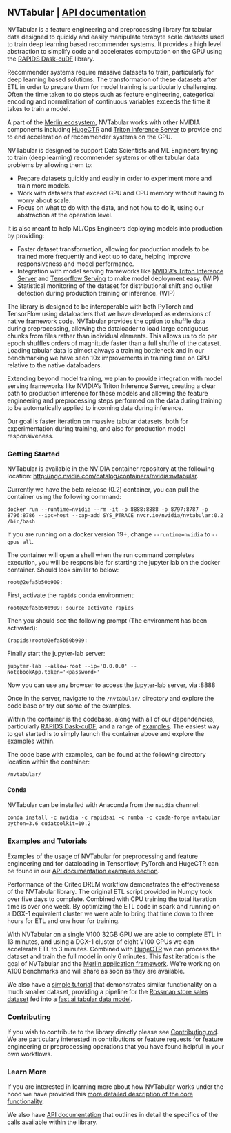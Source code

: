 ## NVTabular | [API documentation](https://nvidia.github.io/NVTabular/main/index.html)


NVTabular is a feature engineering and preprocessing library for tabular data designed to quickly and easily manipulate terabyte scale datasets used to train deep learning based recommender systems. It provides a high level abstraction to simplify code and accelerates computation on the GPU using the [RAPIDS Dask-cuDF](https://github.com/rapidsai/cudf/tree/main/python/dask_cudf) library.

Recommender systems require massive datasets to train, particularly for deep learning based solutions. The transformation of these datasets after ETL in order to prepare them for model training is particularly challenging. Often the time taken to do steps such as feature engineering, categorical encoding and normalization of continuous variables exceeds the time it takes to train a model.

A part of the [Merlin ecosystem](https://developer.nvidia.com/nvidia-merlin), NVTabular works with other NVIDIA components including [HugeCTR](https://github.com/NVIDIA/HugeCTR) and [Triton Inference Server](https://github.com/NVIDIA/tensorrt-inference-server) to provide end to end acceleration of recommender systems on the GPU.

NVTabular is designed to support Data Scientists and ML Engineers trying to train (deep learning) recommender systems or other tabular data problems by allowing them to:

* Prepare datasets quickly and easily in order to experiment more and train more models.
* Work with datasets that exceed GPU and CPU memory without having to worry about scale.
* Focus on what to do with the data, and not how to do it, using our abstraction at the operation level.

It is also meant to help ML/Ops Engineers deploying models into production by providing:

* Faster dataset transformation, allowing for production models to be trained more frequently and kept up to date, helping improve responsiveness and model performance.
* Integration with model serving frameworks like [NVIDIA’s Triton Inference Server](https://github.com/NVIDIA/tensorrt-inference-server) and [Tensorflow Serving](https://github.com/tensorflow/serving) to make model deployment easy. (WIP)
* Statistical monitoring of the dataset for distributional shift and outlier detection during production training or inference. (WIP)

The library is designed to be interoperable with both PyTorch and TensorFlow using dataloaders that we have developed as extensions of native framework code. NVTabular provides the option to shuffle data during preprocessing, allowing the dataloader to load large contiguous chunks from files rather than individual elements. This allows us to do per epoch shuffles orders of magnitude faster than a full shuffle of the dataset.  Loading tabular data is almost always a training bottleneck and in our benchmarking we have seen 10x improvements in training time on GPU relative to the native dataloaders. 

Extending beyond model training, we plan to provide integration with model serving frameworks like NVIDIA’s Triton Inference Server, creating a clear path to production inference for these models and allowing the feature engineering and preprocessing steps performed on the data during training to be automatically applied to incoming data during inference.

Our goal is faster iteration on massive tabular datasets, both for experimentation during training, and also for production model responsiveness. 

### Getting Started
NVTabular is available in the NVIDIA container repository at the following location: http://ngc.nvidia.com/catalog/containers/nvidia:nvtabular.

Currently we have the beta release (0.2) container, you can pull the container using the following command:

```
docker run --runtime=nvidia --rm -it -p 8888:8888 -p 8797:8787 -p 8796:8786 --ipc=host --cap-add SYS_PTRACE nvcr.io/nvidia/nvtabular:0.2 /bin/bash
```

If you are running on a docker version 19+, change ```--runtime=nvidia``` to ```--gpus all```.

The container will open a shell when the run command completes execution, you will be responsible for starting the jupyter lab on the docker container.
Should look similar to below:
```
root@2efa5b50b909: 
```

First, activate the ```rapids``` conda environment:
```
root@2efa5b50b909: source activate rapids
```

Then you should see the following prompt (The environment has been activated):
```
(rapids)root@2efa5b50b909: 
```

Finally start the jupyter-lab server:
```
jupyter-lab --allow-root --ip='0.0.0.0' --NotebookApp.token='<password>'
```

Now you can use any browser to access the jupyter-lab server, via <MachineIP>:8888

Once in the server, navigate to the ```/nvtabular/``` directory and explore the code base or try out some of the examples. 


Within the container is the codebase, along with all of our dependencies, particularly [RAPIDS Dask-cuDF](https://github.com/rapidsai/cudf/tree/main/python/dask_cudf), and a range of [examples](./examples). The easiest way to get started is to simply launch the container above and explore the examples within.

The code base with examples, can be found at the following directory location within the container:
```
/nvtabular/
```

#### Conda

NVTabular can be installed with Anaconda from the ```nvidia``` channel:

```
conda install -c nvidia -c rapidsai -c numba -c conda-forge nvtabular python=3.6 cudatoolkit=10.2
```

### Examples and Tutorials

Examples of the usage of NVTabular for preprocessing and feature engineering and for dataloading in Tensorflow, PyTorch and HugeCTR can be found in our [API documentation examples section](https://nvidia.github.io/NVTabular/main/examples/index.html).  

Performance of the Criteo DRLM workflow demonstrates the effectiveness of the NVTabular library. The original ETL script provided in Numpy took over five days to complete. Combined with CPU training the total iteration time is over one week. By optimizing the ETL code in spark and running on a DGX-1 equivalent cluster we were able to bring that time down to three hours for ETL and one hour for training.

With NVTabular on a single V100 32GB GPU we are able to complete ETL in 13 minutes, and using a DGX-1 cluster of eight V100 GPUs we can accelerate ETL to 3 minutes. Combined with [HugeCTR](http://www.github.com/NVIDIA/HugeCTR/) we can process the dataset and train the full model in only 6 minutes. This fast iteration is the goal of NVTabular and the [Merlin application framework](https://developer.nvidia.com/nvidia-merlin).  We're working on A100 benchmarks and will share as soon as they are available.

We also have a [simple tutorial](examples/rossmann-store-sales-example.ipynb) that demonstrates similar functionality on a much smaller dataset, providing a pipeline for the [Rossman store sales dataset](https://www.kaggle.com/c/rossmann-store-sales) fed into a [fast.ai tabular data model](https://docs.fast.ai/tabular.learner.html).

### Contributing

If you wish to contribute to the library directly please see [Contributing.md](./CONTRIBUTING.md). We are particulary interested in contributions or feature requests for feature engineering or preprocessing operations that you have found helpful in your own workflows.

### Learn More

If you are interested in learning more about how NVTabular works under the hood we have provided this [more detailed description of the core functionality](HowItWorks.md).

We also have [API documentation](https://nvidia.github.io/NVTabular/main/index.html) that outlines in detail the specifics of the calls available within the library.
